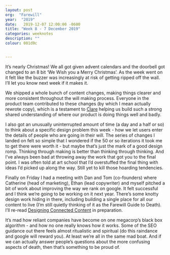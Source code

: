 ```yaml
---
layout: post
org:  "Farewill"
year:  "2019"
date:   2019-12-07 12:00:00 -0600
title: "Week 8 - 7 December 2019"
categories: weeknotes
description: ""
colour: 001d9c


---
```


It’s nearly Christmas! We all got given advent calendars and the doorbell got changed to an 8 bit ‘We Wish you a Merry Christmas’. As the week went on it felt like the buzzer was increasingly at risk of getting ripped off the wall. I’ll let you know next week if it makes it.

We shipped a whole bunch of content changes, making things clearer and more consistent throughout the will making process. Everyone in the product team contributed to these changes (by which I mean actually rewrote copy), which is a testament to [Clare](https://twitter.com/clareridd) helping us build such a strong shared understanding of where our product is doing things well and badly. 

I also got an unusually uninterrupted amount of time (a day and a half or so) to think about a specific design problem this week - how we let users enter the details of people who are going in their will. The series of changes I landed on felt so simple that I wondered if the 50 or so iterations it took me to get there were worth it - but maybe that’s just the mark of a good design romp. Thinking through making is better than thinking through thinking. And I’ve always been bad at throwing away the work that got you to the final point. I was often told at art school that I’d overstuffed the final thing with ideas I’d picked up along the way. Still yet to kill those hoarding tendencies. 

Finally on Friday I had a meeting with Dan and Tom (co-founders) where Catherine (head of marketing), Ethan (lead copywriter) and myself pitched a bit of work about improving the way we rank on google. It felt successful and I think we’re going to be working on it next year. There’s some knotty design work hiding in there, including building a single place for all our content to live (I’m still quietly thinking of it as the Farewill Guide to Death). I’ll re-read [Designing Connected Content](https://www.amazon.co.uk/Designing-Connected-Content-Products-Tomorrow/dp/0134763386) in preparation.

It’s mad how reliant companies have become on one megacorp’s black box algorithm - and how no one really knows how it works. Some of the SEO guidance out there feels almost ritualistic and spiritual (do this raindance and google will reward you). At least we’re all in the same mad boat. And if we can actually answer people’s questions about the more confusing aspects of death, then that’s something to be proud of. 


